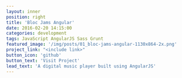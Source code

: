 ```yaml
---
layout: inner
position: right
title: 'Bloc Jams Angular'
date: 2016-02-20 14:15:00
categories: development
tags: JavaScript AngularJS Sass Grunt
featured_image: '/img/posts/01_bloc-jams-angular-1130x864-2x.png'
project_link: "<include link>"
button_icon: 'github'
button_text: 'Visit Project'
lead_text: 'A digital music player built using AngularJS'
---
```

